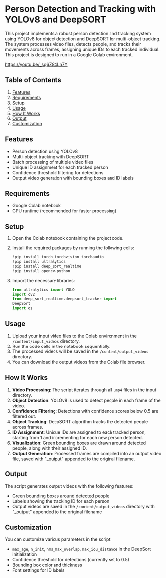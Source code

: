 
# Person Detection and Tracking with YOLOv8 and DeepSORT

This project implements a robust person detection and tracking system using YOLOv8 for object detection and DeepSORT for multi-object tracking. The system processes video files, detects people, and tracks their movements across frames, assigning unique IDs to each tracked individual. This project is designed to run in a Google Colab environment.

https://youtu.be/_sq6Z84Ln7Y

## Table of Contents

1. [Features](#features)
2. [Requirements](#requirements)
3. [Setup](#setup)
4. [Usage](#usage)
5. [How It Works](#how-it-works)
6. [Output](#output)
7. [Customization](#customization)

## Features

- Person detection using YOLOv8
- Multi-object tracking with DeepSORT
- Batch processing of multiple video files
- Unique ID assignment for each tracked person
- Confidence threshold filtering for detections
- Output video generation with bounding boxes and ID labels

## Requirements

- Google Colab notebook
- GPU runtime (recommended for faster processing)

## Setup

1. Open the Colab notebook containing the project code.

2. Install the required packages by running the following cells:

   ```python
   !pip install torch torchvision torchaudio
   !pip install ultralytics
   !pip install deep_sort_realtime
   !pip install opencv-python
   ```
3. Import the necessary libraries:

   ```python
   from ultralytics import YOLO
   import cv2
   from deep_sort_realtime.deepsort_tracker import 
   DeepSort
   import os
   ```




## Usage

1. Upload your input video files to the Colab environment in the `/content/input_videos` directory.
2. Run the code cells in the notebook sequentially.
3. The processed videos will be saved in the `/content/output_videos` directory.
4. You can download the output videos from the Colab file browser.


## How It Works

1. **Video Processing**: The script iterates through all `.mp4` files in the input directory.
2. **Object Detection**: YOLOv8 is used to detect people in each frame of the video.
3. **Confidence Filtering**: Detections with confidence scores below 0.5 are filtered out.
4. **Object Tracking**: DeepSORT algorithm tracks the detected people across frames.
5. **ID Assignment**: Unique IDs are assigned to each tracked person, starting from 1 and incrementing for each new person detected.
6. **Visualization**: Green bounding boxes are drawn around detected people, along with their assigned ID.
7. **Output Generation**: Processed frames are compiled into an output video file, saved with "_output" appended to the original filename.


## Output

The script generates output videos with the following features:

- Green bounding boxes around detected people
- Labels showing the tracking ID for each person
- Output videos are saved in the `/content/output_videos` directory with "_output" appended to the original filename


## Customization

You can customize various parameters in the script:

- `max_age`, `n_init`, `nms_max_overlap`, `max_iou_distance` in the DeepSort initialization
- Confidence threshold for detections (currently set to 0.5)
- Bounding box color and thickness
- Font settings for ID labels
